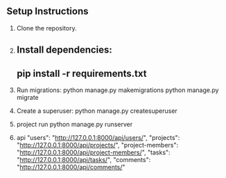 ## Setup Instructions

1. Clone the repository.
2. Install dependencies:
    --------
   pip install -r requirements.txt
    ----------------
3. Run migrations:
    python manage.py makemigrations
    python manage.py migrate

4. Create a superuser:
    python manage.py createsuperuser

5. project run
    python manage.py runserver

6. api
    "users": "http://127.0.0.1:8000/api/users/",
    "projects": "http://127.0.0.1:8000/api/projects/",
    "project-members": "http://127.0.0.1:8000/api/project-members/",
    "tasks": "http://127.0.0.1:8000/api/tasks/",
    "comments": "http://127.0.0.1:8000/api/comments/"





